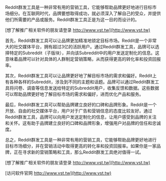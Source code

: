 Reddit群发工具是一种非常有用的营销工具，它能够帮助品牌更好地进行目标市场细分。在互联网时代，品牌要想取得成功，就必须深入了解自己的受众，并提供他们所需要的产品或服务。Reddit群发工具正是为这一目的而设计的。

[想了解推广相关软件的朋友请登录 http://www.vst.tw](http://www.vst.tw)

首先，Reddit群发工具可以让品牌更加精准地锁定目标市场。Reddit是一个非常大的社交媒体平台，拥有超过3亿的活跃用户。通过Reddit群发工具，品牌可以选择特定的Subreddit（子版块），并向该Subreddit中的用户发送定制化的信息。这意味着品牌可以针对具体的人群制定营销策略，从而获得更高的转化率和投资回报率。

其次，Reddit群发工具可以让品牌更好地了解目标市场的需求和偏好。Reddit上有各种各样的Subreddit，涉及到不同的主题和话题。品牌可以通过Reddit群发工具将问卷、调查等信息发送给特定的Subreddit用户，收集反馈和数据。这些数据可以帮助品牌更好地了解目标市场的需求和偏好，进而优化产品和服务。

最后，Reddit群发工具可以帮助品牌建立良好的口碑和品牌形象。Reddit是一个开放、自由的社交媒体平台，用户对于广告和营销信息的态度比较友好。通过Reddit群发工具，品牌可以向用户发送定制化的信息，让用户感受到品牌的关注和关怀。这有助于品牌建立良好的口碑和品牌形象，增强用户对品牌的信任和忠诚度。

总之，Reddit群发工具是一种非常有用的营销工具，它能够帮助品牌更好地进行目标市场细分，并在营销活动中取得更高的转化率和投资回报率。如果你是一家品牌，正在寻求新的营销策略和工具，那么Reddit群发工具绝对值得一试。

[想了解推广相关软件的朋友请登录 http://www.vst.tw](http://www.vst.tw)


[访问软件官网 http://www.vst.tw](http://www.vst.tw)
